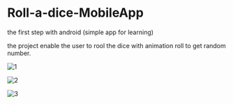 # Roll-a-dice-MobileApp
the first step with android (simple app for learning)

the project enable the user to rool the dice with animation roll to get random number.


![1](https://user-images.githubusercontent.com/52586356/105900316-8b793e00-6024-11eb-8278-439eb2e7e346.jpg)


![2](https://user-images.githubusercontent.com/52586356/105900356-97fd9680-6024-11eb-9b94-d4a7514e3811.jpg)



![3](https://user-images.githubusercontent.com/52586356/105900389-a0ee6800-6024-11eb-9ea2-4c755591508a.jpg)

 
